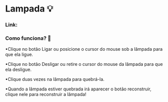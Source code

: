 # Lampada 💡

### Link:

### Como funciona? 🤔

•Clique no botão Ligar ou posicione o cursor do mouse sob a lâmpada para que ela ligue.

•Clique no botão Desligar ou retire o cursor do mouse da lâmpada para que ela desligue.

•Clique duas vezes na lâmpada para quebrá-la.

•Quando a lâmpada estiver quebrada irá aparecer o botão reconstruir, clique nele para reconstruir a lâmpada!


